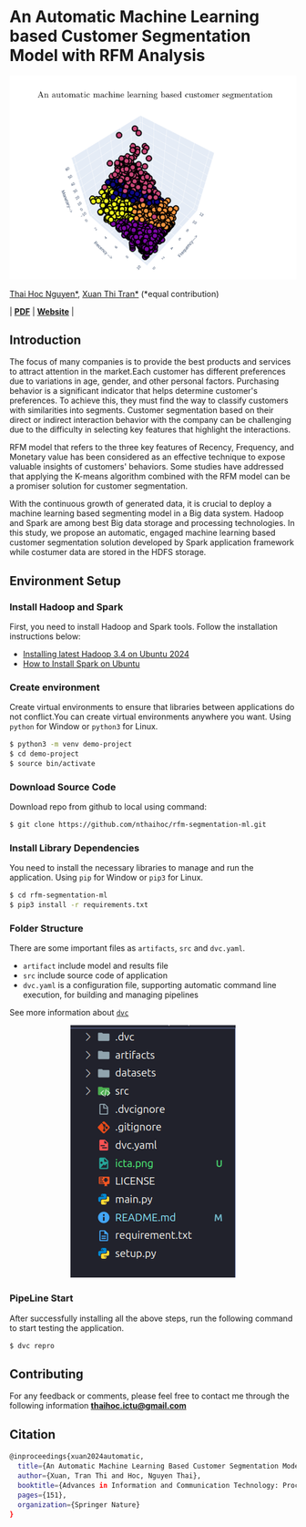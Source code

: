 # An Automatic Machine Learning based Customer Segmentation Model with RFM Analysis

<img src="background.png" alt="icta" style=auto/>

[Thai Hoc Nguyen*](https://nthaihoc.github.io/about-me/), [Xuan Thi Tran*](https://www.facebook.com/profile.php?id=100011111342596) (*equal contribution)

| [**PDF**](https://) 
| [**Website**](https://books.google.com.vn/books?hl=vi&lr=&id=U7VNEQAAQBAJ&oi=fnd&pg=PA151&ots=nVD6xihs4e&sig=0ttGfynVgVQVw_Xn1QdzW0_babM&redir_esc=y#v=onepage&q&f=false) 
|


## Introduction
The focus of many companies is to provide the best products and services to attract attention in the market.Each customer has different preferences due to variations in age, gender, and other personal factors. Purchasing behavior is a significant indicator that helps determine customer's preferences. To achieve this, they must find the way to classify customers with similarities into segments. Customer segmentation based on their direct or indirect interaction behavior with the company can be challenging due to the difficulty in selecting key features that highlight the interactions.

RFM model that refers to the three key features of Recency, Frequency, and Monetary value has been considered as an effective technique to expose valuable insights of customers' behaviors. Some studies have addressed that applying the K-means algorithm combined with the RFM model can be a promiser solution for customer segmentation. 

With the continuous growth of generated data, it is crucial to deploy a machine learning based segmenting model in a Big data system. Hadoop and Spark are among best Big data storage and processing technologies. In this study, we propose an automatic, engaged machine learning based customer segmentation solution developed by Spark application framework while costumer data are stored in the HDFS storage. 


## Environment Setup

### Install Hadoop and Spark
First, you need to install Hadoop and Spark tools. Follow the installation instructions below:
- [Installing latest Hadoop 3.4 on Ubuntu 2024](https://medium.com/@nsidana123/installing-latest-hadoop-3-4-on-ubuntu-2024-easy-installation-guide-874f889fede7)
- [How to Install Spark on Ubuntu](https://medium.com/@redswitches/how-to-install-spark-on-ubuntu-965266d290d6)
 
### Create environment
Create virtual environments to ensure that libraries between applications do not conflict.You can create virtual environments anywhere you want. Using `python` for Window or `python3` for Linux.

```bash
$ python3 -m venv demo-project
$ cd demo-project
$ source bin/activate
```
### Download Source Code
Download repo from github to local using command:

```bash
$ git clone https://github.com/nthaihoc/rfm-segmentation-ml.git
```

### Install Library Dependencies 

You need to install the necessary libraries to manage and run the application. Using `pip` for Window or `pip3` for Linux.

```bash
$ cd rfm-segmentation-ml
$ pip3 install -r requirements.txt
```

### Folder Structure

There are some important files as `artifacts`, `src` and `dvc.yaml`.

+ `artifact` include model and results file
+ `src` include source code of application
+ `dvc.yaml` is a configuration file, supporting automatic command line execution, for building and managing pipelines

See more information about [`dvc`](https://dvc.org/)

<div style="text-align: center;">
    <img src="folder_structure.png" alt="folder structure" style="auto;" />
</div>

### PipeLine Start

After successfully installing all the above steps, run the following command to start testing the application.

```bash
$ dvc repro
```

## Contributing
For any feedback or comments, please feel free to contact me through the following information [**thaihoc.ictu@gmail.com**](mailto:thaihoc.ictu@gmail.com)

## Citation
```bash
@inproceedings{xuan2024automatic,
  title={An Automatic Machine Learning Based Customer Segmentation Model with RFM Analysis},
  author={Xuan, Tran Thi and Hoc, Nguyen Thai},
  booktitle={Advances in Information and Communication Technology: Proceedings of the 3rd International Conference ICTA 2024},
  pages={151},
  organization={Springer Nature}
}
```

